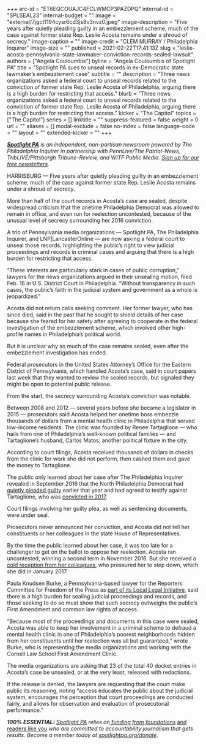 +++
arc-id = "ET6EQCOUAJC4FCLWMCP3PAZDPQ"
internal-id = "SPLSEAL23"
internal-budget = ""
image = "external/7jgct1194cysr6cd3js8v3nvz0.jpeg"
image-description = "Five years after quietly pleading guilty in an embezzlement scheme, much of the case against former state Rep. Leslie Acosta remains under a shroud of secrecy."
image-caption = ""
image-credit = "CLEM MURRAY / Philadelphia Inquirer"
image-size = ""
published = 2021-02-22T17:41:13Z
slug = "leslie-acosta-pennsylvania-state-lawmaker-conviction-records-sealed-lawsuit"
authors = ["Angela Couloumbis"]
byline = "Angela Couloumbis of Spotlight PA"
title = "Spotlight PA sues to unseal records in ex-Democratic state lawmaker’s embezzlement case"
subtitle = ""
description = "Three news organizations asked a federal court to unseal records related to the conviction of former state Rep. Leslie Acosta of Philadelphia, arguing there is a high burden for restricting that access."
blurb = "Three news organizations asked a federal court to unseal records related to the conviction of former state Rep. Leslie Acosta of Philadelphia, arguing there is a high burden for restricting that access."
kicker = "The Capitol"
topics = ["The Capitol"]
series = []
linktitle = ""
suppress-featured = false
weight = 0
url = ""
aliases = []
modal-exclude = false
no-index = false
language-code = ""
layout = ""
extended-kicker = ""
+++

<a href="https://www.spotlightpa.org/"><i><b>Spotlight PA</b></i></a><i> is an independent, non-partisan newsroom powered by The Philadelphia Inquirer in partnership with PennLive/The Patriot-News, TribLIVE/Pittsburgh Tribune-Review, and WITF Public Media. </i><a href="https://www.spotlightpa.org/newsletters"><i>Sign up for our free newsletters</i></a><i>.</i>

HARRISBURG — Five years after quietly pleading guilty in an embezzlement scheme, much of the case against former state Rep. Leslie Acosta remains under a shroud of secrecy.

More than half of the court records in Acosta’s case are sealed, despite widespread criticism that the onetime Philadelphia Democrat was allowed to remain in office, and even run for reelection uncontested, because of the unusual level of secrecy surrounding her 2016 conviction.

A trio of Pennsylvania media organizations — Spotlight PA, The Philadelphia Inquirer, and LNP|LancasterOnline — are now asking a federal court to unseal those records, highlighting the public’s right to view judicial proceedings and records in criminal cases and arguing that there is a high burden for restricting that access.

“These interests are particularly stark in cases of public corruption,” lawyers for the news organizations argued in their unsealing motion, filed Feb. 16 in U.S. District Court in Philadelphia. “Without transparency in such cases, the public’s faith in the judicial system and government as a whole is jeopardized.”

Acosta did not return calls seeking comment. Her former lawyer, who has since died, said in the past that he sought to shield details of her case because she feared for her safety after agreeing to cooperate in the federal investigation of the embezzlement scheme, which involved other high-profile names in Philadelphia’s political world.

<script src="https://www.spotlightpa.org/embed.js" async></script><div data-spl-embed-version="1" data-spl-src="https://www.spotlightpa.org/embeds/newsletter/"></div>

But it is unclear why so much of the case remains sealed, even after the embezzlement investigation has ended.

Federal prosecutors in the United States Attorney’s Office for the Eastern District of Pennsylvania, which handled Acosta’s case, said in court papers last week that they wanted to review the sealed records, but signaled they might be open to potential public release.

From the start, the secrecy surrounding Acosta’s conviction was notable.

Between 2008 and 2012 — several years before she became a legislator in 2015 — prosecutors said Acosta helped her onetime boss embezzle thousands of dollars from a mental health clinic in Philadelphia that served low-income residents. The clinic was founded by Renee Tartaglione — who hails from one of Philadelphia’s well-known political families — and Tartaglione’s husband, Carlos Matos, another political fixture in the city.

According to court filings, Acosta received thousands of dollars in checks from the clinic for work she did not perform, then cashed them and gave the money to Tartaglione.

The public only learned about her case after The Philadelphia Inquirer revealed in September 2016 that the North Philadelphia Democrat had <a href="https://www.inquirer.com/philly/news/politics/20160917_State_rep_has_a_secret__She_s_a_convict.html">quietly pleaded guilty</a> earlier that year and had agreed to testify against Tartaglione, who was <a href="https://www.inquirer.com/philly/news/crime/renee-tartaglione-philadelphia-politico-guilty-all-charges-20170623.html">convicted in 2017</a>.

Court filings involving her guilty plea, as well as sentencing documents, were under seal.

Prosecutors never announced her conviction, and Acosta did not tell her constituents or her colleagues in the state House of Representatives.

By the time the public learned about her case, it was too late for a challenger to get on the ballot to oppose her reelection. Acosta ran uncontested, winning a second term in November 2016. But she received a <a href="https://www.inquirer.com/philly/news/20161118_Guilty__but_reelected__Rep__Acosta_finds_a_chill_at_the_Capitol.html">cold reception from her colleagues</a>, who pressured her to step down, which she did in January 2017.

<script src="https://www.spotlightpa.org/embed.js" async></script><div data-spl-embed-version="1" data-spl-src="https://www.spotlightpa.org/embeds/donate/?teaser_text=If%20you%20learned%20something%20from%20this%20report%2C%20pay%20it%20forward%20and%20become%20a%20member%20of%20Spotlight%20PA%20so%20someone%20else%20can%20in%20the%20future.&cta_text=CLICK%20TO%20CONTRIBUTE&eyebrow_text=WHILE%20YOU'RE%20HERE..."></div>

Paula Knudsen Burke, a Pennsylvania-based lawyer for the Reporters Committee for Freedom of the Press as <a href="https://www.spotlightpa.org/news/2020/01/local-legal-initiative/">part of its Local Legal Initiative</a>, said there is a high burden for sealing judicial proceedings and records, and those seeking to do so must show that such secrecy outweighs the public’s First Amendment and common law rights of access.

“Because most of the proceedings and documents in this case were sealed, Acosta was able to keep her involvement in a criminal scheme to defraud a mental health clinic in one of Philadelphia’s poorest neighborhoods hidden from her constituents until her reelection was all but guaranteed,” wrote Burke, who is representing the media organizations and working with the Cornell Law School First Amendment Clinic.

The media organizations are asking that 23 of the total 40 docket entries in Acosta’s case be unsealed, or at the very least, released with redactions.

If the release is denied, the lawyers are requesting that the court make public its reasoning, noting “access educates the public about the judicial system, encourages the perception that court proceedings are conducted fairly, and allows for observation and evaluation of prosecutorial performance.”

<i><b>100% ESSENTIAL:</b></i><i> </i><a href="https://www.spotlightpa.org/"><i>Spotlight PA</i></a><i> relies on</i><a href="https://www.spotlightpa.org/support"><i> funding from foundations</i></a><i> </i><a href="https://www.spotlightpa.org/support">and readers like you</a><i> who are committed to accountability journalism that gets results. Become a member today at </i><a href="http://checkout.fundjournalism.org/memberform?org_id=spotlightpa&campaign=701f4000000TVuIAAW"><i>spotlightpa.org/donate</i></a><i>.</i>
